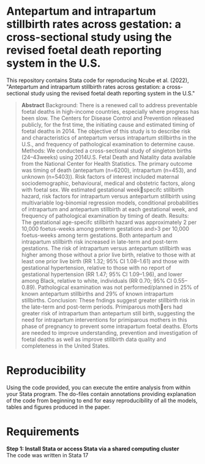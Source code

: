 # Antepartum and intrapartum stillbirth rates across gestation: a cross-sectional study using the revised foetal death reporting system in the U.S.


This repository contains Stata code for reproducing Ncube et al. (2022), "Antepartum and intrapartum stillbirth rates across gestation: a cross-sectional study using the revised foetal death reporting system in the U.S."

> **Abstract**
Background: There is a renewed call to address preventable foetal deaths in high-income countries, especially 
where progress has been slow. The Centers for Disease Control and Prevention released publicly, for the frst time, 
the initiating cause and estimated timing of foetal deaths in 2014. The objective of this study is to describe risk and 
characteristics of antepartum versus intrapartum stillbirths in the U.S., and frequency of pathological examination to 
determine cause.
Methods: We conducted a cross-sectional study of singleton births (24–43weeks) using 2014U.S. Fetal Death and 
Natality data available from the National Center for Health Statistics. The primary outcome was timing of death 
(antepartum (n=6200), intrapartum (n=453), and unknown (n=5403)). Risk factors of interest included maternal 
sociodemographic, behavioural, medical and obstetric factors, along with foetal sex. We estimated gestational weekspecifc stillbirth hazard, risk factors for intrapartum versus antepartum stillbirth using multivariable log-binomial 
regression models, conditional probabilities of intrapartum and antepartum stillbirth at each gestational week, and 
frequency of pathological examination by timing of death.
Results: The gestational age-specifc stillbirth hazard was approximately 2 per 10,000 foetus-weeks among preterm 
gestations and>3 per 10,000 foetus-weeks among term gestations. Both antepartum and intrapartum stillbirth 
risk increased in late-term and post-term gestations. The risk of intrapartum versus antepartum stillbirth was higher 
among those without a prior live birth, relative to those with at least one prior live birth (RR 1.32; 95% CI 1.08–1.61) 
and those with gestational hypertension, relative to those with no report of gestational hypertension (RR 1.47; 95% CI 
1.09–1.96), and lower among Black, relative to white, individuals (RR 0.70; 95% CI 0.55–0.89). Pathological examination 
was not performed/planned in 25% of known antepartum stillbirths and 29% of known intrapartum stillbirths.
Conclusion: These fndings suggest greater stillbirth risk in the late-term and post-term periods. Primiparous mothers had greater risk of intrapartum than antepartum still birth, suggesting the need for intrapartum interventions for 
primiparous mothers in this phase of pregnancy to prevent some intrapartum foetal deaths. Eforts are needed to 
improve understanding, prevention and investigation of foetal deaths as well as improve stillbirth data quality and 
completeness in the United States.


   # Reproducibility
Using the code provided, you can execute the entire analysis from within your Stata program. The do-files contain annotations providing explanation of the code from beginning to end for easy reproducibility of all the models, tables and figures produced in the paper.

  # Requirements
**Step 1: Install Stata or access Stata via a shared computing cluster**\
The code was written in Stata 17
